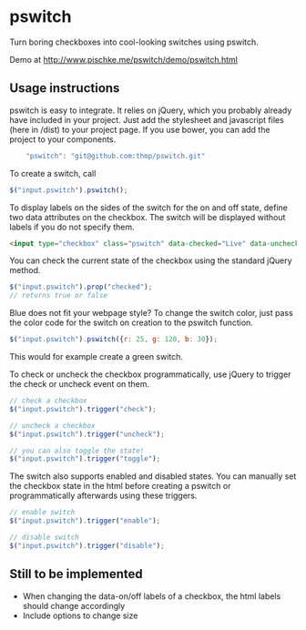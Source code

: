 # pswitch

Turn boring checkboxes into cool-looking switches using pswitch. 

Demo at http://www.pischke.me/pswitch/demo/pswitch.html

## Usage instructions

pswitch is easy to integrate. It relies on jQuery, which you probably already have included in your project. Just add the stylesheet and javascript files (here in /dist) to your project page. If you use bower, you can add the project to your components.

```javascript
    "pswitch": "git@github.com:thmp/pswitch.git"
```

To create a switch, call

```javascript
$("input.pswitch").pswitch();
```

To display labels on the sides of the switch for the on and off state, define two data attributes on the checkbox. The switch will be displayed without labels if you do not specify them.

```html
<input type="checkbox" class="pswitch" data-checked="Live" data-unchecked="Test" />
```

You can check the current state of the checkbox using the standard jQuery method.

```javascript
$("input.pswitch").prop("checked");
// returns true or false
```

Blue does not fit your webpage style? To change the switch color, just pass the color code for the switch on creation to the pswitch function.

```javascript
$("input.pswitch").pswitch({r: 25, g: 120, b: 30});
```

This would for example create a green switch.

To check or uncheck the checkbox programmatically, use jQuery to trigger the check or uncheck event on them.

```javascript
// check a checkbox
$("input.pswitch").trigger("check");

// uncheck a checkbox
$("input.pswitch").trigger("uncheck");

// you can also toggle the state!
$("input.pswitch").trigger("toggle");
```

The switch also supports enabled and disabled states. You can manually set the checkbox state in the html before creating a pswitch or programmatically afterwards using these triggers.

```javascript
// enable switch
$("input.pswitch").trigger("enable");

// disable switch
$("input.pswitch").trigger("disable");
```

## Still to be implemented
- When changing the data-on/off labels of a checkbox, the html labels should change accordingly
- Include options to change size